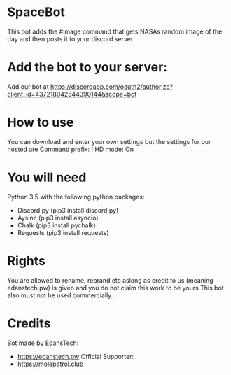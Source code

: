 # SpaceBot
This bot adds the #image command that gets NASAs random image of the day and then posts it to your discord server

# Add the bot to your server:
Add our bot at https://discordapp.com/oauth2/authorize?client_id=437218042544390144&scope=bot

# How to use
You can download and enter your own settings but the settings for our hosted are
Command prefix: !
HD mode: On

# You will need
Python 3.5 with the following python packages:
- Discord.py (pip3 install discord.py)
- Aysinc (pip3 install asyncio)
- Chalk (pip3 install pychalk)
- Requests (pip3 install requests)


# Rights
You are allowed to rename, rebrand etc aslong as credit to us (meaning edanstech.pw) is given and you do not claim this work to be yours
This bot also must not be used commercially.

# Credits
Bot made by EdansTech:
- https://edanstech.pw
Official Supporter:
- https://molepatrol.club
